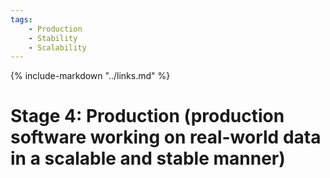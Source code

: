```yaml
---
tags:
    - Production
    - Stability
    - Scalability
---
```


{% include-markdown "../links.md" %}

# Stage 4: Production (production software working on real-world data in a scalable and stable manner)
